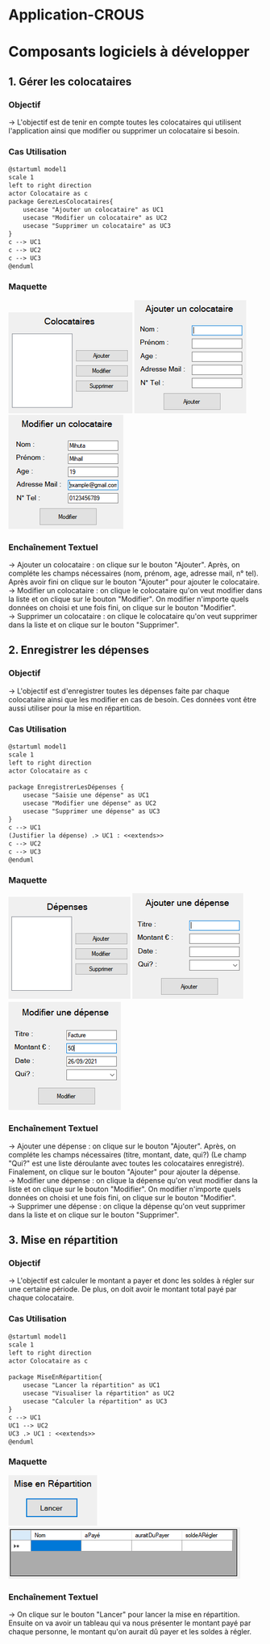 # **Application-CROUS**
# Composants logiciels à développer

## 1. Gérer les colocataires
### Objectif
→ L'objectif est de tenir en compte toutes les colocataires qui utilisent l'application ainsi que modifier ou supprimer un colocataire si besoin.
### Cas Utilisation
```plantuml
@startuml model1
scale 1
left to right direction
actor Colocataire as c
package GerezLesColocataires{
    usecase "Ajouter un colocataire" as UC1
    usecase "Modifier un colocataire" as UC2
    usecase "Supprimer un colocataire" as UC3
}
c --> UC1
c --> UC2
c --> UC3
@enduml
```
### Maquette
![GLC.PNG](./View/GLC.PNG)
![GLC_Ajouter.PNG](./View/GLC_Ajouter.PNG)
![GLC_Modifier.PNG](./View/GLC_Modifier.PNG)
### Enchaînement Textuel
→ Ajouter un colocataire : on clique sur le bouton "Ajouter". Après, on compléte les champs nécessaires (nom, prénom, age, adresse mail, n° tel). Après avoir fini on clique sur le bouton "Ajouter" pour ajouter le colocataire. <br>
→ Modifier un colocataire : on clique le colocataire qu'on veut modifier dans la liste et on clique sur le bouton "Modifier". On modifier n'importe quels données on choisi et une fois fini, on clique sur le bouton "Modifier". <br>
→ Supprimer un colocataire : on clique le colocataire qu'on veut supprimer dans la liste et on clique sur le bouton "Supprimer". 

## 2. Enregistrer les dépenses
### Objectif
→ L'objectif est d'enregistrer toutes les dépenses faite par chaque colocataire ainsi que les modifier en cas de besoin. Ces données vont être aussi utiliser pour la mise en répartition.
### Cas Utilisation
```plantuml
@startuml model1
scale 1
left to right direction
actor Colocataire as c

package EnregistrerLesDépenses {
    usecase "Saisie une dépense" as UC1
    usecase "Modifier une dépense" as UC2
    usecase "Supprimer une dépense" as UC3
}
c --> UC1
(Justifier la dépense) .> UC1 : <<extends>>
c --> UC2
c --> UC3
@enduml
```
### Maquette
![ELD.PNG](./View/ELD.PNG)
![ELD_Ajouter.PNG](./View/ELD_Ajouter.PNG)
![ELD_Modifier.PNG](./View/ELD_Modifier.PNG)
### Enchaînement Textuel
→ Ajouter une dépense : on clique sur le bouton "Ajouter". Après, on compléte les champs nécessaires (titre, montant, date, qui?) (Le champ "Qui?" est une liste déroulante avec toutes les colocataires enregistré). Finalement, on clique sur le bouton "Ajouter" pour ajouter la dépense. <br>
→ Modifier une dépense : on clique la dépense qu'on veut modifier dans la liste et on clique sur le bouton "Modifier". On modifier n'importe quels données on choisi et une fois fini, on clique sur le bouton "Modifier". <br>
→ Supprimer une dépense : on clique la dépense qu'on veut supprimer dans la liste et on clique sur le bouton "Supprimer". 

## 3. Mise en répartition
### Objectif
→ L'objectif est calculer le montant a payer et donc les soldes à régler sur une certaine période. De plus, on doit avoir le montant total payé par chaque colocataire.
### Cas Utilisation
```plantuml
@startuml model1
scale 1
left to right direction
actor Colocataire as c

package MiseEnRépartition{
    usecase "Lancer la répartition" as UC1
    usecase "Visualiser la répartition" as UC2
    usecase "Calculer la répartition" as UC3
}
c --> UC1
UC1 --> UC2
UC3 .> UC1 : <<extends>>
@enduml
```
### Maquette
![MER.PNG](./View/MER.PNG)
![MER_Lancer.PNG](./View/MER_Lancer.PNG)
### Enchaînement Textuel
→ On clique sur le bouton "Lancer" pour lancer la mise en répartition. Ensuite on va avoir un tableau qui va nous présenter le montant payé par chaque personne, le montant qu'on aurait dû payer et les soldes à régler.

